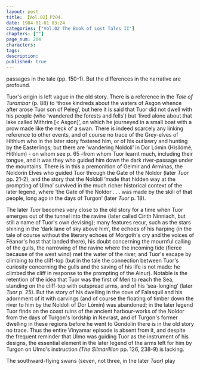 ```yaml
---
layout: post
title: 【Vol.02】P204.
date: 1984-01-01 03:24
categories: ["Vol.02 The Book of Lost Tales II"]
chapters: [""]
page_num: 204
characters: 
tags: 
description: 
published: true
---
```


<p style="text-indent: 0;">
passages in the tale (pp. 150-1). But the differences in the narrative are profound.
</p>

Tuor's origin is left vague in the old story. There is a reference in the <I>Tale of Turambar </I>(p. 88) to ‘those kindreds about the waters of Asgon whence after arose Tuor son of Peleg’, but here it is said that Tuor did not dwell with his people (who ‘wandered the forests and fells') but ‘lived alone about that lake called Mithrim [< Asgon]’, on which he journeyed in a small boat with a prow made like the neck of a swan. There is indeed scarcely any linking reference to other events, and of course no trace of the Grey-elves of Hithlum who in the later story fostered him, or of his outlawry and hunting by the Easterlings; but there are ‘wandering Noldoli’ in Dor Lómin (Hisilómë, Hithlum) - on whom see p. 65 -from whom Tuor learnt much, including their tongue, and it was they who guided him down the dark river-passage under the mountains. There is in this a premonition of Gelmir and Arminas, the Noldorin Elves who guided Tuor through the Gate of the Noldor (later <I>Tuor </I>pp. 21-2), and the story that the Noldoli ‘made that hidden way at the prompting of Ulmo’ survived in the much richer historical context of the later legend, where ‘the Gate of the Noldor . . . was made by the skill of that people, long ago in the days of Turgon’ (later <I>Tuor </I>p. 18).

The later <I>Tuor </I>becomes very close to the old story for a time when Tuor emerges out of the tunnel into the ravine (later called Cirith Ninniach, but still a name of Tuor's own devising); many features recur, such as the stars shining in the ‘dark lane of sky above him’, the echoes of his harping (in the tale of course without the literary echoes of Morgoth's cry and the voices of Fëanor's host that landed there), his doubt concerning the mournful calling of the gulls, the narrowing of the ravine where the incoming tide (fierce because of the west wind) met the water of the river, and Tuor's escape by climbing to the cliff-top (but in the tale the connection between Tuor's curiosity concerning the gulls and the saving of his life is not made: he climbed the cliff in response to the prompting of the Ainur). Notable is the retention of the idea that Tuor was the first of Men to reach the Sea, standing on the cliff-top with outspread arms, and of his ‘sea-longing’ (later <I>Tuor </I>p. 25). But the story of his dwelling in the cove of Falasquil and his adornment of it with carvings (and of course the floating of timber down the river to him by the Noldoli of Dor Lómin) was abandoned; in the later legend Tuor finds on the coast ruins of the ancient harbour-works of the Noldor from the days of Turgon's lordship in Nevrast, and of Turgon's former dwelling in these regions before he went to Gondolin there is in the old story no trace. Thus the entire Vinyamar episode is absent from it, and despite the frequent reminder that Ulmo was guiding Tuor as the instrument of his designs, the essential element in the later legend of the arms left for him by Turgon on Ulmo's instruction <I>(The Silmarillion </I>pp. 126, 238-9) is lacking.

The southward-flying swans (seven, not three, in the later <I>Tuor) </I>play

